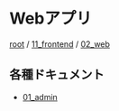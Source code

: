 # Webアプリ

[root](./../../../README.md) 
/ [11_frontend](./../README.md) 
/ [02_web](./README.md) 

## 各種ドキュメント

* [01_admin](./01_admin/README.md)
